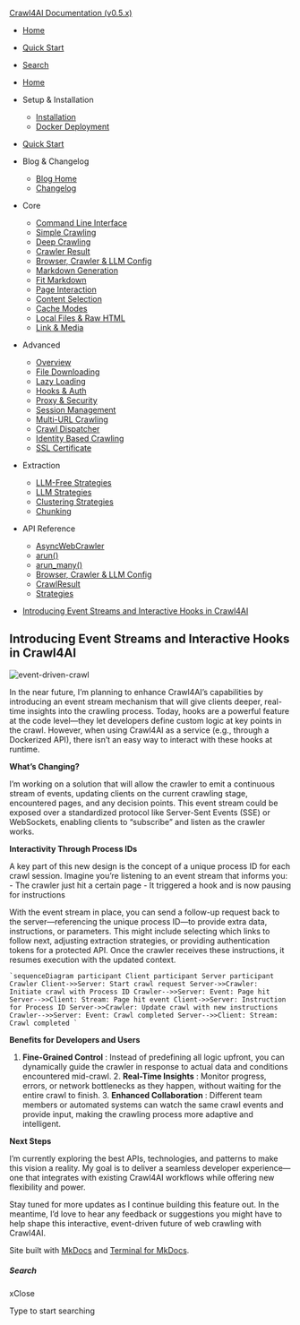 [Crawl4AI Documentation (v0.5.x)](https://docs.crawl4ai.com/)

  * [ Home ](../../..)
  * [ Quick Start ](../../../core/quickstart/)
  * [ Search ](#)



  * [Home](../../..)
  * Setup & Installation
    * [Installation](../../../core/installation/)
    * [Docker Deployment](../../../core/docker-deployment/)
  * [Quick Start](../../../core/quickstart/)
  * Blog & Changelog
    * [Blog Home](../../)
    * [Changelog](https://github.com/unclecode/crawl4ai/blob/main/CHANGELOG.md)
  * Core
    * [Command Line Interface](../../../core/cli/)
    * [Simple Crawling](../../../core/simple-crawling/)
    * [Deep Crawling](../../../core/deep-crawling/)
    * [Crawler Result](../../../core/crawler-result/)
    * [Browser, Crawler & LLM Config](../../../core/browser-crawler-config/)
    * [Markdown Generation](../../../core/markdown-generation/)
    * [Fit Markdown](../../../core/fit-markdown/)
    * [Page Interaction](../../../core/page-interaction/)
    * [Content Selection](../../../core/content-selection/)
    * [Cache Modes](../../../core/cache-modes/)
    * [Local Files & Raw HTML](../../../core/local-files/)
    * [Link & Media](../../../core/link-media/)
  * Advanced
    * [Overview](../../../advanced/advanced-features/)
    * [File Downloading](../../../advanced/file-downloading/)
    * [Lazy Loading](../../../advanced/lazy-loading/)
    * [Hooks & Auth](../../../advanced/hooks-auth/)
    * [Proxy & Security](../../../advanced/proxy-security/)
    * [Session Management](../../../advanced/session-management/)
    * [Multi-URL Crawling](../../../advanced/multi-url-crawling/)
    * [Crawl Dispatcher](../../../advanced/crawl-dispatcher/)
    * [Identity Based Crawling](../../../advanced/identity-based-crawling/)
    * [SSL Certificate](../../../advanced/ssl-certificate/)
  * Extraction
    * [LLM-Free Strategies](../../../extraction/no-llm-strategies/)
    * [LLM Strategies](../../../extraction/llm-strategies/)
    * [Clustering Strategies](../../../extraction/clustring-strategies/)
    * [Chunking](../../../extraction/chunking/)
  * API Reference
    * [AsyncWebCrawler](../../../api/async-webcrawler/)
    * [arun()](../../../api/arun/)
    * [arun_many()](../../../api/arun_many/)
    * [Browser, Crawler & LLM Config](../../../api/parameters/)
    * [CrawlResult](../../../api/crawl-result/)
    * [Strategies](../../../api/strategies/)



  * [Introducing Event Streams and Interactive Hooks in Crawl4AI](#introducing-event-streams-and-interactive-hooks-in-crawl4ai)



## Introducing Event Streams and Interactive Hooks in Crawl4AI

![event-driven-crawl](https://res.cloudinary.com/kidocode/image/upload/t_400x400/v1734344008/15bb8bbb-83ac-43ac-962d-3feb3e0c3bbf_2_tjmr4n.webp)

In the near future, I’m planning to enhance Crawl4AI’s capabilities by introducing an event stream mechanism that will give clients deeper, real-time insights into the crawling process. Today, hooks are a powerful feature at the code level—they let developers define custom logic at key points in the crawl. However, when using Crawl4AI as a service (e.g., through a Dockerized API), there isn’t an easy way to interact with these hooks at runtime.

**What’s Changing?**

I’m working on a solution that will allow the crawler to emit a continuous stream of events, updating clients on the current crawling stage, encountered pages, and any decision points. This event stream could be exposed over a standardized protocol like Server-Sent Events (SSE) or WebSockets, enabling clients to “subscribe” and listen as the crawler works.

**Interactivity Through Process IDs**

A key part of this new design is the concept of a unique process ID for each crawl session. Imagine you’re listening to an event stream that informs you: - The crawler just hit a certain page - It triggered a hook and is now pausing for instructions 

With the event stream in place, you can send a follow-up request back to the server—referencing the unique process ID—to provide extra data, instructions, or parameters. This might include selecting which links to follow next, adjusting extraction strategies, or providing authentication tokens for a protected API. Once the crawler receives these instructions, it resumes execution with the updated context.

```
`sequenceDiagram participant Client participant Server participant Crawler Client->>Server: Start crawl request Server->>Crawler: Initiate crawl with Process ID Crawler-->>Server: Event: Page hit Server-->>Client: Stream: Page hit event Client->>Server: Instruction for Process ID Server->>Crawler: Update crawl with new instructions Crawler-->>Server: Event: Crawl completed Server-->>Client: Stream: Crawl completed `
```

**Benefits for Developers and Users**

1. **Fine-Grained Control** : Instead of predefining all logic upfront, you can dynamically guide the crawler in response to actual data and conditions encountered mid-crawl. 2. **Real-Time Insights** : Monitor progress, errors, or network bottlenecks as they happen, without waiting for the entire crawl to finish. 3. **Enhanced Collaboration** : Different team members or automated systems can watch the same crawl events and provide input, making the crawling process more adaptive and intelligent.

**Next Steps**

I’m currently exploring the best APIs, technologies, and patterns to make this vision a reality. My goal is to deliver a seamless developer experience—one that integrates with existing Crawl4AI workflows while offering new flexibility and power.

Stay tuned for more updates as I continue building this feature out. In the meantime, I’d love to hear any feedback or suggestions you might have to help shape this interactive, event-driven future of web crawling with Crawl4AI.

Site built with [MkDocs](http://www.mkdocs.org) and [Terminal for MkDocs](https://github.com/ntno/mkdocs-terminal). 

##### Search

xClose

Type to start searching
